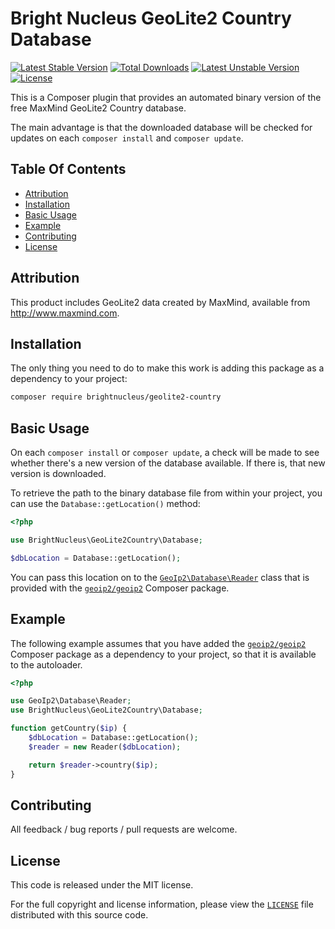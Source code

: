 # Bright Nucleus GeoLite2 Country Database

[![Latest Stable Version](https://poser.pugx.org/brightnucleus/geolite2-country/v/stable)](https://packagist.org/packages/brightnucleus/geolite2-country)
[![Total Downloads](https://poser.pugx.org/brightnucleus/geolite2-country/downloads)](https://packagist.org/packages/brightnucleus/geolite2-country)
[![Latest Unstable Version](https://poser.pugx.org/brightnucleus/geolite2-country/v/unstable)](https://packagist.org/packages/brightnucleus/geolite2-country)
[![License](https://poser.pugx.org/brightnucleus/geolite2-country/license)](https://packagist.org/packages/brightnucleus/geolite2-country)

This is a Composer plugin that provides an automated binary version of the free MaxMind GeoLite2 Country database.

The main advantage is that the downloaded database will be checked for updates on each `composer install` and `composer update`.

## Table Of Contents

* [Attribution](#attribution)
* [Installation](#installation)
* [Basic Usage](#basic-usage)
* [Example](#example)
* [Contributing](#contributing)
* [License](#license)

## Attribution

This product includes GeoLite2 data created by MaxMind, available from
<a href="http://www.maxmind.com">http://www.maxmind.com</a>.

## Installation

The only thing you need to do to make this work is adding this package as a dependency to your project:

```BASH
composer require brightnucleus/geolite2-country
```

## Basic Usage

On each `composer install` or `composer update`, a check will be made to see whether there's a new version of the database available. If there is, that new version is downloaded.

To retrieve the path to the binary database file from within your project, you can use the `Database::getLocation()` method:

```PHP
<?php

use BrightNucleus\GeoLite2Country\Database;

$dbLocation = Database::getLocation();
```

You can pass this location on to the [`GeoIp2\Database\Reader`](https://github.com/maxmind/GeoIP2-php/blob/master/src/Database/Reader.php) class that is provided with the [`geoip2/geoip2`](https://packagist.org/packages/geoip2/geoip2) Composer package.

## Example

The following example assumes that you have added the [`geoip2/geoip2`](https://packagist.org/packages/geoip2/geoip2) Composer package as a dependency to your project, so that it is available to the autoloader.

```PHP
<?php

use GeoIp2\Database\Reader;
use BrightNucleus\GeoLite2Country\Database;

function getCountry($ip) {
    $dbLocation = Database::getLocation();
    $reader = new Reader($dbLocation);

    return $reader->country($ip);
}
```

## Contributing

All feedback / bug reports / pull requests are welcome.

## License

This code is released under the MIT license.

For the full copyright and license information, please view the [`LICENSE`](LICENSE) file distributed with this source code.
